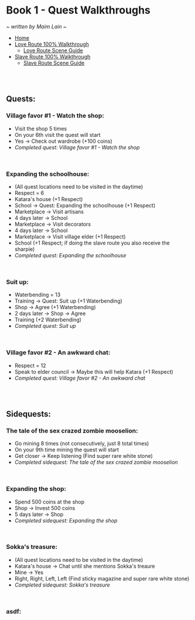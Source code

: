 # Book 1 - Quest Walkthroughs
*\~ written by Maim Lain \~*

- [Home](https://github.com/maim-lain/fourelements/blob/master/book-1/home.md)  
- [Love Route 100% Walkthrough](https://github.com/maim-lain/fourelements/blob/master/book-1/loveroute.md)  
  - [Love Route Scene Guide](https://github.com/maim-lain/fourelements/blob/master/book-1/lovescenes.md)  
- [Slave Route 100% Walkthrough](https://github.com/maim-lain/fourelements/blob/master/book-1/home.md)  
  - [Slave Route Scene Guide](https://github.com/maim-lain/fourelements/blob/master/book-1/home.md)  

<br>
<br>

## Quests:
### Village favor #1 - Watch the shop:
- Visit the shop 5 times  
- On your 6th visit the quest will start  
- Yes -> Check out wardrobe (+100 coins)  
- *Completed quest: Village favor #1 - Watch the shop*  

<br>

### Expanding the schoolhouse:
- (All quest locations need to be visited in the daytime)  
- Respect = 6  
- Katara's house (+1 Respect)  
- School -> Quest: Expanding the schoolhouse (+1 Respect)  
- Marketplace -> Visit artisans  
- 4 days later -> School  
- Marketplace -> Visit decorators  
- 4 days later -> School  
- Marketplace -> Visit village elder (+1 Respect)  
- School  (+1 Respect; if doing the slave route you also receive the sharpie)  
- *Completed quest: Expanding the schoolhouse*  

<br>

### Suit up:
- Waterbending = 13
- Training -> Quest: Suit up (+1 Waterbending)  
- Shop -> Agree (+1 Waterbending)
- 2 days later -> Shop -> Agree
- Training (+2 Waterbending)
- *Completed quest: Suit up*  

<br>

### Village favor #2 - An awkward chat:
- Respect = 12
- Speak to elder council -> Maybe this will help Katara (+1 Respect)
- *Completed quest: Village favor #2 - An awkward chat*  

<br>
<br>

## Sidequests:
### The tale of the sex crazed zombie mooselion:
- Go mining 8 times (not consecutively, just 8 total times)  
- On your 9th time mining the quest will start
- Get closer -> Keep listening (Find super rare white stone)  
- *Completed sidequest: The tale of the sex crazed zombie mooselion*  

<br>

### Expanding the shop:
- Spend 500 coins at the shop  
- Shop -> Invest 500 coins  
- 5 days later -> Shop  
- *Completed sidequest: Expanding the shop*  

<br>

### Sokka's treasure:
- (All quest locations need to be visited in the daytime)  
- Katara's house -> Chat until she mentions Sokka's treaure  
- Mine -> Yes  
- Right, Right, Left, Left  (Find sticky magazine and super rare white stone)  
- *Completed sidequest: Sokka's treasure*  

<br>

### asdf:
